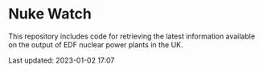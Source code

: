 # Nuke Watch

This repository includes code for retrieving the latest information available on the output of EDF nuclear power plants in the UK.

Last updated: 2023-01-02 17:07